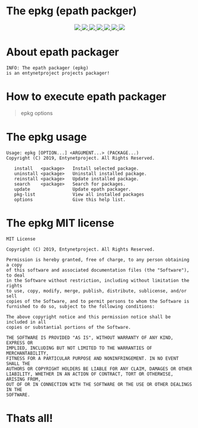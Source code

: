 # The epkg (epath packger)

<p align="center">
  <a href="http://entynetproject.simplesite.com/">
    <img src="https://img.shields.io/badge/entynetproject-Ivan%20Nikolsky-blue.svg">
  </a>
  <a href="https://github.com/entynetproject/epkg/releases">
    <img src="https://img.shields.io/github/release/entynetproject/epkg.svg">
  </a>
  <a href="https://ru.m.wikipedia.org/wiki/Python">
    <img src="https://img.shields.io/badge/language-shell-green.svg">
 </a>
  <a href="https://github.com/entynetproject/ehtools">
      <img src="https://img.shields.io/badge/core-epath-red.svg?maxAge=2592000">
 </a>
  <a href="https://github.com/entynetproject/epkg/issues?q=is%3Aissue+is%3Aclosed">
      <img src="https://img.shields.io/github/issues/entynetproject/epkg.svg">
  </a>
  <a href="https://github.com/entynetproject/epkg/wiki">
      <img src="https://img.shields.io/badge/wiki%20-epkg-lightgrey.svg">
 </a>
  <a href="https://mobile.twitter.com/entynetproject">
    <img src="https://img.shields.io/badge/twitter-entynetproject-blue.svg">
 </a>
</p>

# About epath packager

    INFO: The epath packager (epkg)
    is an entynetproject projects packager!

# How to execute epath packager

> epkg options

#  The epkg usage

    Usage: epkg [OPTION...] <ARGUMENT...> (PACKAGE...)
    Copyright (C) 2019, Entynetproject. All Rights Reserved.

       install   <package>   Install selected package.
       uninstall <package>   Uninstall installed package.
       reinstall <package>   Update installed package.
       search    <package>   Search for packages.
       update                Update epath packager.
       pkg-list              View all installed packages
       options               Give this help list.

# The epkg MIT license

    MIT License

    Copyright (C) 2019, Entynetproject. All Rights Reserved.

    Permission is hereby granted, free of charge, to any person obtaining a copy
    of this software and associated documentation files (the "Software"), to deal
    in the Software without restriction, including without limitation the rights
    to use, copy, modify, merge, publish, distribute, sublicense, and/or sell
    copies of the Software, and to permit persons to whom the Software is
    furnished to do so, subject to the following conditions:

    The above copyright notice and this permission notice shall be included in all
    copies or substantial portions of the Software.

    THE SOFTWARE IS PROVIDED "AS IS", WITHOUT WARRANTY OF ANY KIND, EXPRESS OR
    IMPLIED, INCLUDING BUT NOT LIMITED TO THE WARRANTIES OF MERCHANTABILITY,
    FITNESS FOR A PARTICULAR PURPOSE AND NONINFRINGEMENT. IN NO EVENT SHALL THE
    AUTHORS OR COPYRIGHT HOLDERS BE LIABLE FOR ANY CLAIM, DAMAGES OR OTHER
    LIABILITY, WHETHER IN AN ACTION OF CONTRACT, TORT OR OTHERWISE, ARISING FROM,
    OUT OF OR IN CONNECTION WITH THE SOFTWARE OR THE USE OR OTHER DEALINGS IN THE
    SOFTWARE.

# Thats all!
